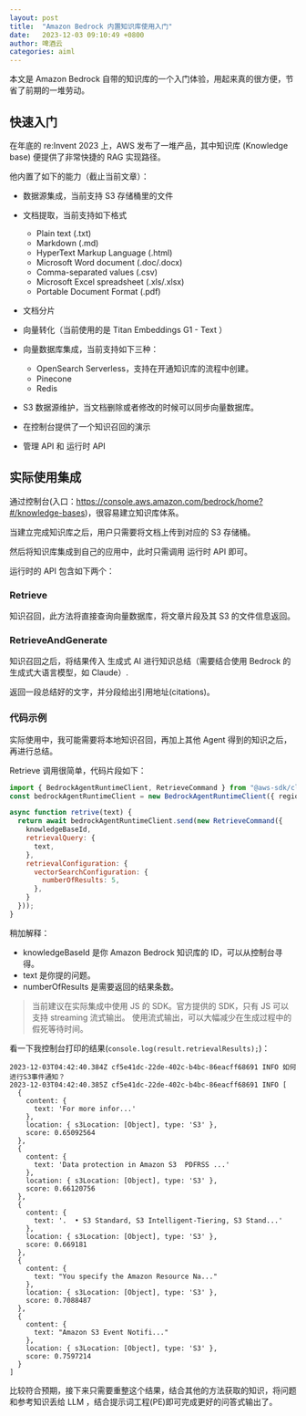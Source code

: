 ```yaml
---
layout: post
title:  "Amazon Bedrock 内置知识库使用入门"
date:   2023-12-03 09:10:49 +0800
author: 啤酒云
categories: aiml
---
```


本文是 Amazon Bedrock 自带的知识库的一个入门体验，用起来真的很方便，节省了前期的一堆劳动。

## 快速入门

在年底的 re:Invent 2023 上，AWS 发布了一堆产品，其中知识库 (Knowledge base) 便提供了非常快捷的 RAG 实现路径。

他内置了如下的能力（截止当前文章）：

- 数据源集成，当前支持 S3 存储桶里的文件

- 文档提取，当前支持如下格式
  - Plain text (.txt)
  - Markdown (.md)
  - HyperText Markup Language (.html)
  - Microsoft Word document (.doc/.docx)
  - Comma-separated values (.csv)
  - Microsoft Excel spreadsheet (.xls/.xlsx)
  - Portable Document Format (.pdf)

- 文档分片

- 向量转化（当前使用的是 Titan Embeddings G1 - Text ）

- 向量数据库集成，当前支持如下三种：
  - OpenSearch Serverless，支持在开通知识库的流程中创建。
  - Pinecone
  - Redis

- S3 数据源维护，当文档删除或者修改的时候可以同步向量数据库。

- 在控制台提供了一个知识召回的演示

- 管理 API 和 运行时 API

## 实际使用集成

通过控制台(入口：<https://console.aws.amazon.com/bedrock/home?#/knowledge-bases>)，很容易建立知识库体系。

当建立完成知识库之后，用户只需要将文档上传到对应的 S3 存储桶。

然后将知识库集成到自己的应用中，此时只需调用 运行时 API 即可。

运行时的 API 包含如下两个：

### Retrieve

知识召回，此方法将直接查询向量数据库，将文章片段及其 S3 的文件信息返回。

### RetrieveAndGenerate

知识召回之后，将结果传入 生成式 AI 进行知识总结（需要结合使用 Bedrock 的生成式大语言模型，如 Claude）.

返回一段总结好的文字，并分段给出引用地址(citations)。

### 代码示例

实际使用中，我可能需要将本地知识召回，再加上其他 Agent 得到的知识之后，再进行总结。

Retrieve 调用很简单，代码片段如下：

```js
import { BedrockAgentRuntimeClient, RetrieveCommand } from "@aws-sdk/client-bedrock-agent-runtime";
const bedrockAgentRuntimeClient = new BedrockAgentRuntimeClient({ region });

async function retrive(text) {
  return await bedrockAgentRuntimeClient.send(new RetrieveCommand({
    knowledgeBaseId,
    retrievalQuery: {
      text,
    },
    retrievalConfiguration: {
      vectorSearchConfiguration: {
        numberOfResults: 5,
      },
    }
  }));
}
```

稍加解释：

- knowledgeBaseId 是你 Amazon Bedrock 知识库的 ID，可以从控制台寻得。
- text 是你提的问题。
- numberOfResults 是需要返回的结果条数。

> 当前建议在实际集成中使用 JS 的 SDK。官方提供的 SDK，只有 JS 可以支持 streaming 流式输出。
> 使用流式输出，可以大幅减少在生成过程中的假死等待时间。

看一下我控制台打印的结果(`console.log(result.retrievalResults);`)：

```shell
2023-12-03T04:42:40.384Z cf5e41dc-22de-402c-b4bc-86eacff68691 INFO 如何进行S3事件通知？
2023-12-03T04:42:40.385Z cf5e41dc-22de-402c-b4bc-86eacff68691 INFO [
  {
    content: {
      text: 'For more infor...'
    },
    location: { s3Location: [Object], type: 'S3' },
    score: 0.65092564
  },
  {
    content: {
      text: 'Data protection in Amazon S3  PDFRSS ...'
    },
    location: { s3Location: [Object], type: 'S3' },
    score: 0.66120756
  },
  {
    content: {
      text: '.  • S3 Standard, S3 Intelligent-Tiering, S3 Stand...'
    },
    location: { s3Location: [Object], type: 'S3' },
    score: 0.669181
  },
  {
    content: {
      text: "You specify the Amazon Resource Na..."
    },
    location: { s3Location: [Object], type: 'S3' },
    score: 0.7088487
  },
  {
    content: {
      text: "Amazon S3 Event Notifi..."
    },
    location: { s3Location: [Object], type: 'S3' },
    score: 0.7597214
  }
]
```

比较符合预期，接下来只需要重整这个结果，结合其他的方法获取的知识，将问题和参考知识丢给 LLM ，结合提示词工程(PE)即可完成更好的问答式输出了。
